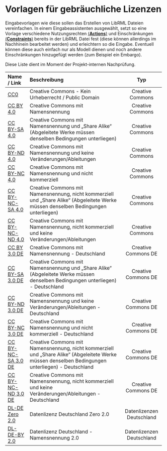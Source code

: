 # Vorlagen für gebräuchliche Lizenzen

Eingabevorlagen wie diese sollen das Erstellen von LibRML Dateien vereinfachen.
In einem Eingabeassistenten ausgewählt, setzt so eine Vorlage verschiedene Nutzungsrechten [(**Actions**)](../schema/actions.markdown) und Einschränkungen [(**Constraints**)](../schema/constraints.markdown) bereits in der LibRML Datei fest (diese können allerdings im Nachhinein bearbeitet werden) und erleichtern so die Eingabe.
Eventuell können diese auch einfach nur als Modell dienen und noch andere Einschränkungen hinzugefügt werden (zum Beispiel ein Embargo).

Diese Liste dient im Moment der Projekt-internen Nachprüfung.

| Name / Link                           | Beschreibung                                                                                               | Typ              |
| :-----                                | :----                                                                                                      |:---:             |
| [CC0](CC0.markdown)                   | Creative Commons - Kein Urheberrecht / Public Domain                                                         | Creative Commons |
| [CC BY 4.0](CCBY4.markdown)           | Creative Commons mit Namensnennung                                                                         | Creative Commons |
| [CC BY-SA 4.0](CCBYSA4.markdown)      | Creative Commons mit Namensnennung und „Share Alike“ (Abgeleitete Werke müssen denselben Bedingungen unterliegen) | Creative Commons |
| [CC BY-ND 4.0](CCBYND4.markdown)      | Creative Commons mit Namensnennung und keine Veränderungen/Ableitungen                                     | Creative Commons |
| [CC BY-NC 4.0](CCBYNC4.markdown)      | Creative Commons mit Namensnennung und nicht kommerziell                                                   | Creative Commons |
| [CC BY-NC-SA 4.0](CCBYNCSA4.markdown) | Creative Commons mit Namensnennung, nicht kommerziell und „Share Alike“ (Abgeleitete Werke müssen denselben Bedingungen unterliegen) | Creative Commons |
| [CC BY-NC-ND 4.0](CCBYNCND4.markdown) | Creative Commons mit Namensnennung, nicht kommerziell und keine Veränderungen/Ableitungen                  | Creative Commons  |
| [CC BY 3.0 DE](CCBY3DE.markdown)      | Creative Commons mit Namensnennung - Deutschland                                                           | Creative Commons DE |
| [CC BY-SA 3.0 DE](CCBYSA3DE.markdown) | Creative Commons mit Namensnennung und „Share Alike“ (Abgeleitete Werke müssen denselben Bedingungen unterliegen) - Deutschland  | Creative Commons DE |
| [CC BY-ND 3.0 DE](CCBYND3DE.markdown) | Creative Commons mit Namensnennung und keine Veränderungen/Ableitungen - Deutschland                       | Creative Commons DE |
| [CC BY-NC 3.0 DE](CCBYNC3DE.markdown) | Creative Commons mit Namensnennung und nicht kommerziell - Deutschland                                     | Creative Commons DE |
| [CC BY-NC-SA 3.0 DE](CCBYNCSA3DE.markdown) | Creative Commons mit Namensnennung, nicht kommerziell und „Share Alike“ (Abgeleitete Werke müssen denselben Bedingungen unterliegen) - Deutschland | Creative Commons DE |
| [CC BY-NC-ND 3.0 DE](CCBYNCND3DE.markdown) | Creative Commons mit Namensnennung, nicht kommerziell und keine Veränderungen/Ableitungen - Deutschland | Creative Commons DE |
| [DL-DE Zero 2.0](DLDEzero2.markdown)  |  Datenlizenz Deutschland Zero 2.0                                                                          | Datenlizenzen Deutschland |
| [DL-DE-BY 2.0](DLDEBY2.markdown) | Datenlizenz Deutschland - Namensnennung 2.0                                                                     | Datenlizenzen Deutschland |
